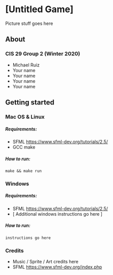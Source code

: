 # [Untitled Game]
Picture stuff goes here
## About
### CIS 29 Group 2 (Winter 2020)
* Michael Ruiz
* Your name
* Your name
* Your name
* Your name
## Getting started
### Mac OS & Linux
##### Requirements:
* SFML https://www.sfml-dev.org/tutorials/2.5/
* GCC make
##### How to run:
`make && make run`
### Windows
##### Requirements:
 * SFML https://www.sfml-dev.org/tutorials/2.5/
 * [ Additional windows instructions go here ]
##### How to run:
`instructions go here`
 ### Credits
 * Music / Sprite / Art credits here
 * SFML
 https://www.sfml-dev.org/index.php
